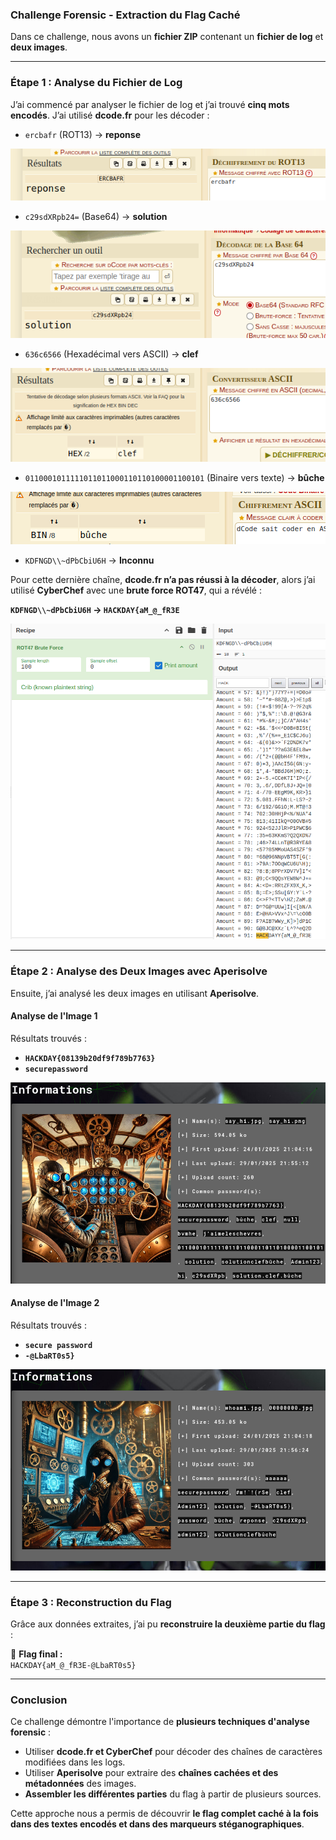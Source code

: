 ### **Challenge Forensic - Extraction du Flag Caché**

Dans ce challenge, nous avons un **fichier ZIP** contenant un **fichier de log** et **deux images**.

---

### **Étape 1 : Analyse du Fichier de Log**

J’ai commencé par analyser le fichier de log et j’ai trouvé **cinq mots encodés**. J’ai utilisé **dcode.fr** pour les décoder :

- `ercbafr` (ROT13) → **reponse**

![Screenshot](images/forensic_1.png)

- `c29sdXRpb24=` (Base64) → **solution**

![Screenshot](images/forensic_2.png)

- `636c6566` (Hexadécimal vers ASCII) → **clef**

![Screenshot](images/forensic_3.png)

- `0110001011111011011000110110100001100101` (Binaire vers texte) → **bûche**

![Screenshot](images/forensic_4.png)

- `KDFNGD\\~dPbCbiU6H` → **Inconnu**

Pour cette dernière chaîne, **dcode.fr n’a pas réussi à la décoder**, alors j’ai utilisé **CyberChef** avec une **brute force ROT47**, qui a révélé :

**`KDFNGD\\~dPbCbiU6H` → `HACKDAY{aM_@_fR3E`**

![Screenshot](images/forensic_5.png)

---

### **Étape 2 : Analyse des Deux Images avec Aperisolve**

Ensuite, j’ai analysé les deux images en utilisant **Aperisolve**.

#### **Analyse de l'Image 1**

Résultats trouvés :

- **`HACKDAY{08139b20df9f789b7763}`**
- **`securepassword`**

![Screenshot](images/forensic_6.png)

#### **Analyse de l'Image 2**

Résultats trouvés :

- **`secure password`**
- **`-@LbaRT0s5}`**

![Screenshot](images/forensic_7.png)

---

### **Étape 3 : Reconstruction du Flag**

Grâce aux données extraites, j’ai pu **reconstruire la deuxième partie du flag** :

🔹 **Flag final :**  
`HACKDAY{aM_@_fR3E-@LbaRT0s5}`

---

### **Conclusion**

Ce challenge démontre l'importance de **plusieurs techniques d'analyse forensic** :

- Utiliser **dcode.fr et CyberChef** pour décoder des chaînes de caractères modifiées dans les logs.
- Utiliser **Aperisolve** pour extraire des **chaînes cachées et des métadonnées** des images.
- **Assembler les différentes parties** du flag à partir de plusieurs sources.

Cette approche nous a permis de découvrir **le flag complet caché à la fois dans des textes encodés et dans des marqueurs stéganographiques**.